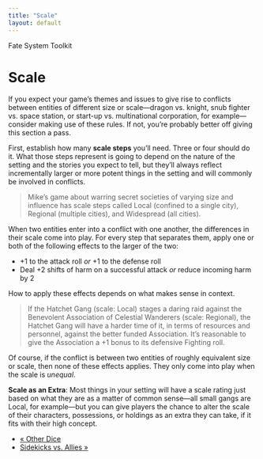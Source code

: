 ```yaml
---
title: "Scale"
layout: default
---
```

    
Fate System Toolkit

#  Scale

If you expect your game’s themes and issues to give rise to conflicts between
entities of different size or scale—dragon vs. knight, snub fighter vs. space
station, or start-up vs. multinational corporation, for example—consider
making use of these rules. If not, you’re probably better off giving this
section a pass.

First, establish how many **scale steps** you’ll need. Three or four should do
it. What those steps represent is going to depend on the nature of the setting
and the stories you expect to tell, but they’ll always reflect incrementally
larger or more potent things in the setting and will commonly be involved in
conflicts.

> Mike’s game about warring secret societies of varying size and influence has
scale steps called Local (confined to a single city), Regional (multiple
cities), and Widespread (all cities).

When two entities enter into a conflict with one another, the differences in
their scale come into play. For every step that separates them, apply one or
both of the following effects to the larger of the two:

  * +1 to the attack roll _or_ +1 to the defense roll
  * Deal +2 shifts of harm on a successful attack _or_ reduce incoming harm by 2

How to apply these effects depends on what makes sense in context.

> If the Hatchet Gang (scale: Local) stages a daring raid against the
Benevolent Association of Celestial Wanderers (scale: Regional), the Hatchet
Gang will have a harder time of it, in terms of resources and personnel,
against the better funded Association. It’s reasonable to give the Association
a +1 bonus to its defensive Fighting roll.

Of course, if the conflict is between two entities of roughly equivalent size
or scale, then none of these effects applies. They only come into play when
the scale is _unequal_.

**Scale as an Extra**: Most things in your setting will have a scale rating just based on what they are as a matter of common sense—all small gangs are Local, for example—but you can give players the chance to alter the scale of their characters, possessions, or holdings as an extra they can take, if it fits with their high concept.

  * [« Other Dice](/fate-system-toolkit/other-dice)
  * [Sidekicks vs. Allies »](/fate-system-toolkit/sidekicks-vs-allies)

